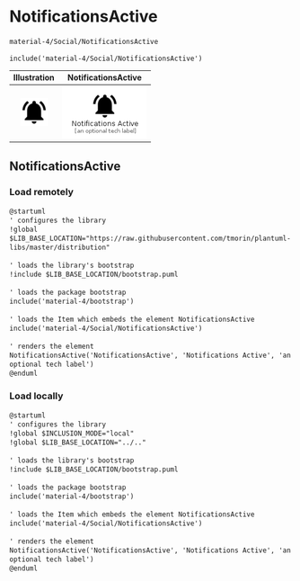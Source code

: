 # NotificationsActive


```text
material-4/Social/NotificationsActive
```

```text
include('material-4/Social/NotificationsActive')
```



| Illustration | NotificationsActive |
| :---: | :---: |
| ![illustration for Illustration](../../material-4/Social/NotificationsActive.png) | ![illustration for NotificationsActive](../../material-4/Social/NotificationsActive.Local.png) |




## NotificationsActive

### Load remotely
```plantuml
@startuml
' configures the library
!global $LIB_BASE_LOCATION="https://raw.githubusercontent.com/tmorin/plantuml-libs/master/distribution"

' loads the library's bootstrap
!include $LIB_BASE_LOCATION/bootstrap.puml

' loads the package bootstrap
include('material-4/bootstrap')

' loads the Item which embeds the element NotificationsActive
include('material-4/Social/NotificationsActive')

' renders the element
NotificationsActive('NotificationsActive', 'Notifications Active', 'an optional tech label')
@enduml
```

### Load locally
```plantuml
@startuml
' configures the library
!global $INCLUSION_MODE="local"
!global $LIB_BASE_LOCATION="../.."

' loads the library's bootstrap
!include $LIB_BASE_LOCATION/bootstrap.puml

' loads the package bootstrap
include('material-4/bootstrap')

' loads the Item which embeds the element NotificationsActive
include('material-4/Social/NotificationsActive')

' renders the element
NotificationsActive('NotificationsActive', 'Notifications Active', 'an optional tech label')
@enduml
```

